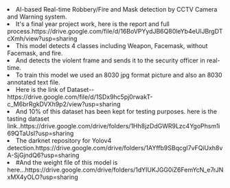 <li>AI-based Real-time Robbery/Fire and Mask detection by CCTV Camera and Warning system.</li>
<li>It's a final year project work, here is the report and full process.https://drive.google.com/file/d/16BoVPYydJB6Q80leYb4eUlJBrgDTcXmh/view?usp=sharing</li>
<li>This model detects 4 classes including Weapon, Facemask, without Facemask, and fire. </li>
<li>And detects the violent frame and sends it to the security officer in real-time.</li>
<li>To train this model we used an 8030 jpg format picture and also an 8030 annotated text file.</li>
<li>Here is the link of Dataset--https://drive.google.com/file/d/1SDx9hc5pj0rwakT-c_M6brRgkDVXh9p2/view?usp=sharing</li>
<li>And 10% of this dataset has been kept for testing purposes. here is the tasting dataset link..https://drive.google.com/drive/folders/1Hh8jzDdGWR9Lzc4YgoPhsm1i69QTaUsI?usp=sharing</li>
<li>The darknet repository for Yolov4 detection.https://drive.google.com/drive/folders/1AYffb9SBqcgI7vFQiUxh8vA-SjGjndQ6?usp=sharing</li>
<li>#And the weight file of this model is here...https://drive.google.com/drive/folders/1dYIUKJGG0iZ6FemYcN_e7rJNxMX4yOLO?usp=sharing</li>
